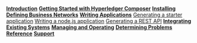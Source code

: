 **[Introduction](../introduction/introduction.html)**
**[Getting Started with Hyperledger Composer](../tutorials/getting-started.html)**
**[Installing](../installing/installingindex.html)**
**[Defining Business Networks](../business-network/businessnetwork.html)**
**[Writing Applications](../applications/genapp.html)**
[Generating a starter application](../applications/genapp.html)
[Writing a node.js application](../applications/getting-started-nodejs-app.html)
[Generating a REST API](../applications/rest-api-server.html)
**[Integrating Existing Systems](../integrating/integrating-index.html)**
**[Managing and Operating](../managing/managingindex.html)**
**[Determining Problems](../problems/diagnostics.html)**
**[Reference](../reference/MeetTheModules.html)**
**[Support](../support/index.html)**
